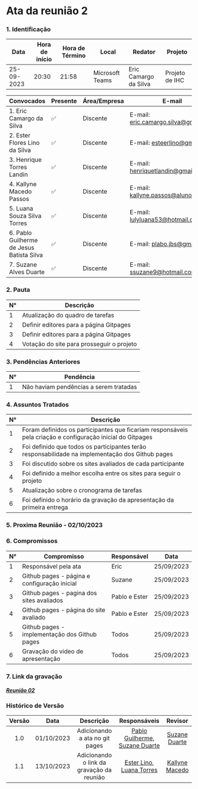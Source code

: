 # **Ata da reunião 2**

### **1. Identificação**

| Data       | Hora de início | Hora de Término | Local           | Redator               | Projeto        |
| ---------- | -------------- | --------------- | --------------- | --------------------- | -------------- |
| 25-09-2023 | 20:30          | 21:58           | Microsoft Teams | Eric Camargo da Silva | Projeto de IHC |

| Convocados                                | Presente | Área/Empresa | E-mail                                 |
| ----------------------------------------- | -------- | ------------ | -------------------------------------- |
| 1. Eric Camargo da Silva                  | ✅       | Discente     | E-mail: <eric.camargo.silva@gmail.com> |
| 2. Ester Flores Lino da Silva             | ✅       | Discente     | E-mail: <esteerlino@gmail.com>         |
| 3. Henrique Torres Landin                 | ✅       | Discente     | E-mail: <henriquetlandin@gmail.com>    |
| 4. Kallyne Macedo Passos                  | ✅       | Discente     | E-mail: <kallyne.passos@aluno.unb.br>  |
| 5. Luana Souza Silva Torres               | ✅       | Discente     | E-mail: <lulyluana53@hotmail.com>      |
| 6. Pablo Guilherme de Jesus Batista Silva | ✅       | Discente     | E-mail: <plabo.jbs@gmail.com>          |
| 7. Suzane Alves Duarte                    | ✅       | Discente     | E-mail: <ssuzane9@hotmail.com>         |

### **2. Pauta**

| N°  | Descrição                                 |
| --- | ----------------------------------------- |
| 1   | Atualização do quadro de tarefas          |
| 2   | Definir editores para a página Gitpages   |
| 3   | Definir editores para a página Gitpages   |
| 4   | Votação do site para prosseguir o projeto |

### **3. Pendências Anteriores**

| N°  | Pendência                              |
| --- | -------------------------------------- |
| 1   | Não haviam pendências a serem tratadas |

### **4. Assuntos Tratados**

| N°  | Descrição                                                                                                  |
| --- | ---------------------------------------------------------------------------------------------------------- |
| 1   | Foram definidos os participantes que ficariam responsáveis pela criação e configuração inicial do Gitpages |
| 2   | Foi definido que todos os participantes terão responsabilidade na implementação dos Github pages           |
| 3   | Foi discutido sobre os sites avaliados de cada participante                                                |
| 4   | Foi definido a melhor escolha entre os sites para seguir o projeto                                         |
| 5   | Atualização sobre o cronograma de tarefas                                                                  |
| 6   | Foi definido o horário da gravação da apresentação da primeira entrega                                     |

### **5. Proxima Reunião - 02/10/2023**

### **6. Compromissos**

| N°  | Compromisso                                   | Responsável   | Data       |
| --- | --------------------------------------------- | ------------- | ---------- |
| 1   | Responsável pela ata                          | Eric          | 25/09/2023 |
| 2   | Github pages - página e configuração inicial  | Suzane        | 25/09/2023 |
| 3   | Github pages - pagina dos sites avaliados     | Pablo e Ester | 25/09/2023 |
| 4   | Github pages - página do site avaliado        | Pablo e Ester | 25/09/2023 |
| 5   | Github pages - implementação dos Github pages | Todos         | 25/09/2023 |
| 6   | Gravação do video de apresentação             | Todos         | 25/09/2023 |

### **7. Link da gravação**

#### [_Reunião 02_](https://unbbr.sharepoint.com/:v:/s/IHC943/Ee_AQJO_zHdIsrGbWCRJeGoB-BGag7tkUU9zf9kSPXSfeA?e=A5lbaU)

### Histórico de Versão

| Versão |    Data    |           Descrição            |          Responsáveis          |    Revisor    |
| :----: | :--------: | :----------------------------: | :----------------------------: | :-----------: |
|  1.0   | 01/10/2023 | Adicionando a ata no git pages | [Pablo Guilherme](github.com/PabloGJBS), [Suzane Duarte](github.com/suzaneduarte) |  [Suzane Duarte](github.com/suzaneduarte) |
|  1.1  | 13/10/2023 | Adicionando o link da gravação da reunião | [Ester Lino](https://github.com/esteerlino), [Luana Torres](https://github.com/luanatorress) | [Kallyne Macedo](https://github.com/kalipassos) |
